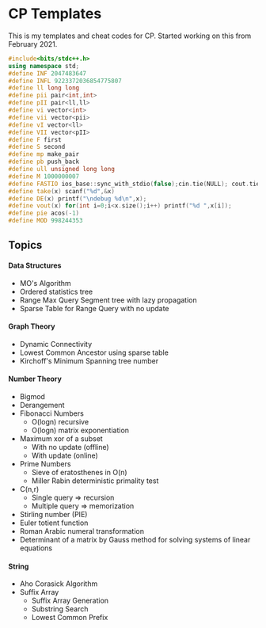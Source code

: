 # CP Templates

This is my templates and cheat codes for CP. Started working on this from February 2021.

```c++
#include<bits/stdc++.h>
using namespace std;
#define INF 2047483647
#define INFL 9223372036854775807
#define ll long long
#define pii pair<int,int>
#define pII pair<ll,ll>
#define vi vector<int>
#define vii vector<pii>
#define vI vector<ll>
#define VII vector<pII>
#define F first
#define S second
#define mp make_pair
#define pb push_back
#define ull unsigned long long
#define M 1000000007
#define FASTIO ios_base::sync_with_stdio(false);cin.tie(NULL); cout.tie(NULL);
#define take(x) scanf("%d",&x)
#define DE(x) printf("\ndebug %d\n",x);
#define vout(x) for(int i=0;i<x.size();i++) printf("%d ",x[i]);
#define pie acos(-1)
#define MOD 998244353
```



## Topics

####  Data Structures

- MO's Algorithm
- Ordered statistics tree
- Range Max Query Segment tree with lazy propagation
- Sparse Table for Range Query with no update

#### Graph Theory

- Dynamic Connectivity
- Lowest Common Ancestor using sparse table
- Kirchoff's Minimum Spanning tree number

#### Number Theory

- Bigmod
- Derangement
- Fibonacci Numbers
  - O(logn) recursive
  - O(logn) matrix exponentiation
- Maximum xor of a subset
  - With no update (offline)
  - With update (online)
- Prime Numbers
  - Sieve of eratosthenes in O(n)
  - Miller Rabin deterministic primality test
- C(n,r)
  - Single query  	=> recursion
  - Multiple query  => memorization
- Stirling number (PIE)
- Euler totient function
- Roman Arabic numeral transformation
- Determinant of a matrix by Gauss method for solving systems of linear equations

#### String

- Aho Corasick Algorithm
- Suffix Array
  - Suffix Array Generation
  - Substring Search
  - Lowest Common Prefix